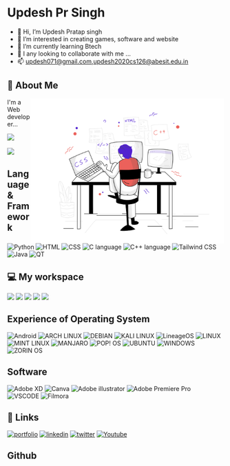 # Updesh Pr Singh
- 👋 Hi, I’m Updesh Pratap singh
- 👀 I’m interested in creating games, software and website
- 🌱 I’m currently learning Btech
- 💞️ I any looking to collaborate with me ...
- 📫 updesh071@gmail.com,updesh2020cs126@abesit.edu.in
## 🚀 About Me
<img src="./image.png" align="right" width="450" />

I'm a Web developer...
<p>
<p>
  <a href="#"><img src="https://github-readme-stats.vercel.app/api?username=updesh126&show_icons=true&count_private=true&theme=dark" width="350"></a>
</p>
<p>
  <a herf="#"><img src="https://github-readme-stats.vercel.app/api/top-langs/?username=updesh126" width="350">
</p>
<p>


## Language & Framework
![Python](https://img.shields.io/badge/Python-FFD43B?style=for-the-badge&logo=python&logoColor=blue)
![HTML](https://img.shields.io/badge/HTML5-E34F26?style=for-the-badge&logo=html5&logoColor=white)
![CSS](https://img.shields.io/badge/CSS3-1572B6?style=for-the-badge&logo=css3&logoColor=white)
![C language](https://img.shields.io/badge/C-00599C?style=for-the-badge&logo=c&logoColor=white)
![C++ language](https://img.shields.io/badge/C%2B%2B-00599C?style=for-the-badge&logo=c%2B%2B&logoColor=white)
![Tailwind CSS](https://img.shields.io/badge/Tailwind_CSS-38B2AC?style=for-the-badge&logo=tailwind-css&logoColor=white)
![Java](https://img.shields.io/badge/Java-ED8B00?style=for-the-badge&logo=java&logoColor=white)
![QT](https://img.shields.io/badge/Qt-41CD52?style=for-the-badge&logo=qt&logoColor=white)

## 💻 My workspace
  ![](https://img.shields.io/badge/asus%20laptop-000000?style=for-the-badge&logo=asus&logoColor=white)
  ![](https://img.shields.io/badge/windows_11-%230078D6.svg?&style=for-the-badge&logo=windows&logoColor=white)
  ![](https://img.shields.io/badge/AMD%20Ryzen_5_3550H-ED1C24?style=for-the-badge&logo=amd&logoColor=white)
  ![](https://img.shields.io/badge/RAM-8GB-%230071C5.svg?&style=for-the-badge&logoColor=white)
  ![](https://img.shields.io/badge/nvidia-gtx%201650-%2376B900.svg?&style=for-the-badge&logo=nvidia&logoColor=white)

## Experience of Operating System
![Android](https://img.shields.io/badge/Android-3DDC84?style=for-the-badge&logo=android&logoColor=white)
![ARCH LINUX ](https://img.shields.io/badge/Arch_Linux-1793D1?style=for-the-badge&logo=arch-linux&logoColor=white)
![DEBIAN](https://img.shields.io/badge/Debian-A81D33?style=for-the-badge&logo=debian&logoColor=white)
![KALI LINUX](https://img.shields.io/badge/Kali_Linux-557C94?style=for-the-badge&logo=kali-linux&logoColor=white)
![LineageOS](https://img.shields.io/badge/lineageos-167C80?style=for-the-badge&logo=lineageos&logoColor=whitee)
![LINUX](https://img.shields.io/badge/Linux-FCC624?style=for-the-badge&logo=linux&logoColor=black)
![MINT LINUX](https://img.shields.io/badge/Linux_Mint-87CF3E?style=for-the-badge&logo=linux-mint&logoColor=white)
![MANJARO](https://img.shields.io/badge/manjaro-35BF5C?style=for-the-badge&logo=manjaro&logoColor=white)
![POP! OS](https://img.shields.io/badge/Pop!_OS-48B9C7?style=for-the-badge&logo=Pop!_OS&logoColor=white)
![UBUNTU](https://img.shields.io/badge/Ubuntu-E95420?style=for-the-badge&logo=ubuntu&logoColor=white)
![WINDOWS](https://img.shields.io/badge/Windows-0078D6?style=for-the-badge&logo=windows&logoColor=white)
![ZORIN OS](https://img.shields.io/badge/Zorin%20OS-0CC1F3?style=for-the-badge&logo=zorin&logoColor=white)

## Software
![Adobe XD](https://img.shields.io/badge/Adobe%20XD-470137?style=for-the-badge&logo=Adobe%20XD&logoColor=#FF61F6)
![Canva](https://img.shields.io/badge/Canva-%2300C4CC.svg?&style=for-the-badge&logo=Canva&logoColor=white)
![Adobe illustrator](https://img.shields.io/badge/Adobe%20Illustrator-FF9A00?style=for-the-badge&logo=adobe%20illustrator&logoColor=white)
![Adobe Premiere Pro](https://img.shields.io/badge/Adobe%20Premiere%20Pro-9999FF?style=for-the-badge&logo=Adobe%20Premiere%20Pro&logoColor=white)
![VSCODE](https://img.shields.io/badge/VSCode-0078D4?style=for-the-badge&logo=visual%20studio%20code&logoColor=white)
![Filmora](https://img.shields.io/badge/filmora-0A66C2?style=for-the-badge&logo=filmora&logoColor=white)

## 🔗 Links
[![portfolio](https://img.shields.io/badge/my_portfolio-000?style=for-the-badge&logo=ko-fi&logoColor=white)](https://updesh126.github.io/MyPortfolio/)
[![linkedin](https://img.shields.io/badge/linkedin-0A66C2?style=for-the-badge&logo=linkedin&logoColor=white)](https://www.linkedin.com/in/updesh-pratap-singh-bb1054204)
[![twitter](https://img.shields.io/badge/twitter-1DA1F2?style=for-the-badge&logo=twitter&logoColor=white)](https://twitter.com/pratap_updesh?t=HWjRxZFZaejV7fxjTGcyxw&s=09)
[![Youtube](https://img.shields.io/badge/YouTube-FF0000?style=for-the-badge&logo=youtube&logoColor=white)](https://www.youtube.com/channel/UCKn8LcrUSyCk3osE9pU9Bxw)

## Github

